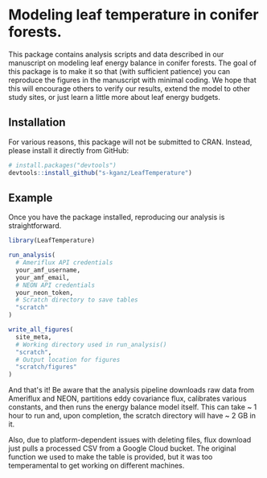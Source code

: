 
# Modeling leaf temperature in conifer forests.

This package contains analysis scripts and data described in our manuscript on modeling leaf energy balance in conifer forests. The goal of this package is to make it so that (with sufficient patience) you can reproduce the figures in the manuscript with minimal coding. We hope that this will encourage others to verify our results, extend the model to other study sites, or just learn a little more about leaf energy budgets.

## Installation

For various reasons, this package will not be submitted to CRAN. Instead, please install it directly from GitHub:

``` r
# install.packages("devtools")
devtools::install_github("s-kganz/LeafTemperature")
```

## Example

Once you have the package installed, reproducing our analysis is straightforward.

``` r
library(LeafTemperature)

run_analysis(
  # Ameriflux API credentials
  your_amf_username,
  your_amf_email,
  # NEON API credentials
  your_neon_token,
  # Scratch directory to save tables
  "scratch"
)

write_all_figures(
  site_meta,
  # Working directory used in run_analysis()
  "scratch",
  # Output location for figures
  "scratch/figures"
)
```

And that's it! Be aware that the analysis pipeline downloads raw data from Ameriflux and NEON, partitions eddy covariance flux, calibrates various constants, and then runs the energy balance model itself. This can take ~ 1 hour to run and, upon completion, the scratch directory will have ~ 2 GB in it.

Also, due to platform-dependent issues with deleting files, flux download just pulls a processed CSV from a Google Cloud bucket. The original function we used to make the table is provided, but it was too temperamental to get working on different machines.

